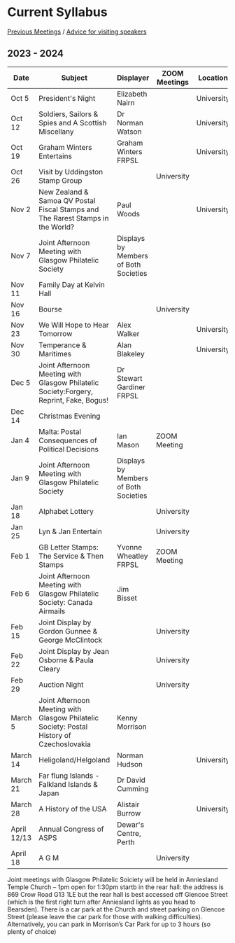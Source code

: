 # Current Syllabus

[Previous Meetings](./previous-meetings) / [Advice for visiting speakers](./advice-for-visiting-speakers)

## 2023 - 2024 ##


Date  | Subject | Displayer | ZOOM Meetings| Location|
----- | ------- | --------- | -------------| -------- |
Oct 5  | President's Night | Elizabeth Nairn | |University
Oct 12 | Soldiers, Sailors & Spies and A Scottish Miscellany | Dr Norman Watson | |University
Oct 19 | Graham Winters Entertains | Graham Winters FRPSL | |University
Oct 26 | Visit by Uddingston Stamp Group | |University
Nov 2  | New Zealand & Samoa QV Postal Fiscal Stamps and The Rarest Stamps in the World? | Paul Woods | |University
Nov 7  | Joint Afternoon Meeting with Glasgow Philatelic Society | Displays by Members of Both Societies
Nov 11 | Family Day at Kelvin Hall
Nov 16 | Bourse | |University
Nov 23 | We Will Hope to Hear Tomorrow| Alex Walker | |University
Nov 30 | Temperance & Maritimes | Alan Blakeley | |University
Dec 5  | Joint Afternoon Meeting with Glasgow Philatelic Society:Forgery, Reprint, Fake, Bogus! | Dr Stewart Gardiner FRPSL
Dec 14 | Christmas Evening
Jan 4  | Malta: Postal Consequences of Political Decisions | Ian Mason | ZOOM Meeting
Jan 9  | Joint Afternoon Meeting with Glasgow Philatelic Society | Displays by Members of Both Societies
Jan 18 | Alphabet Lottery | |University
Jan 25 | Lyn & Jan Entertain | |University
Feb 1  | GB Letter Stamps: The Service & Then Stamps| Yvonne Wheatley FRPSL | ZOOM Meeting
Feb 6  | Joint Afternoon Meeting with Glasgow Philatelic Society: Canada Airmails | Jim Bisset
Feb 15 | Joint Display by Gordon Gunnee & George McClintock | |University
Feb 22 | Joint Display by Jean Osborne & Paula Cleary | |University
Feb 29 | Auction Night | |University
March 5  | Joint Afternoon Meeting with Glasgow Philatelic Society: Postal History of Czechoslovakia | Kenny Morrison
March 14 | Heligoland/Helgoland | Norman Hudson | |University
March 21 | Far flung Islands - Falkland Islands & Japan | Dr David Cumming
March 28 |  A History of the USA | Alistair Burrow | |University
April 12/13 | Annual Congress of ASPS | Dewar's Centre, Perth
April 18 | A G M | |University

Joint meetings with Glasgow Philatelic Soiciety will  be held in Anniesland Temple Church – 1pm open for 1:30pm startb in the rear hall: the address is 869 Crow Road G13 1LE but the rear hall is best accessed off Glencoe Street (which is the first right turn after Anniesland lights as you head to Bearsden). There is a car park at the Church and street parking on Glencoe Street (please leave the car park for those with walking difficulties). Alternatively, you can park in Morrison’s Car Park for up to 3 hours (so plenty of choice)


